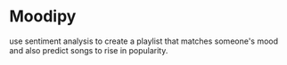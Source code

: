 # Moodipy
use sentiment analysis to create a playlist that matches someone's mood and also predict songs to rise in popularity.
